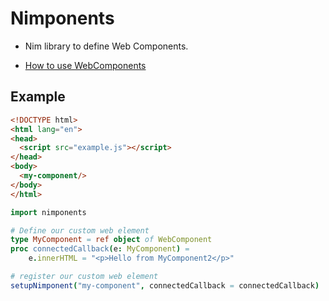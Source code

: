 # Nimponents

- Nim library to define Web Components.

- [How to use WebComponents](https://developer.mozilla.org/en-US/docs/Web/API/Web_components)


## Example

```html
<!DOCTYPE html>
<html lang="en">
<head>
  <script src="example.js"></script>
</head>
<body>
  <my-component/>
</body>
</html> 
```

```nim
import nimponents

# Define our custom web element
type MyComponent = ref object of WebComponent
proc connectedCallback(e: MyComponent) =
    e.innerHTML = "<p>Hello from MyComponent2</p>"

# register our custom web element
setupNimponent("my-component", connectedCallback = connectedCallback)
```
